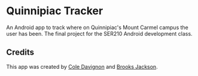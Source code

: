 # Quinnipiac Tracker

An Android app to track where on Quinnipiac's Mount Carmel campus the user has been. The final project for the SER210 Android development class.

## Credits

This app was created by [Cole Davignon](https://github.com/cdavignon) and [Brooks Jackson](https://github.com/bjaxqq).
